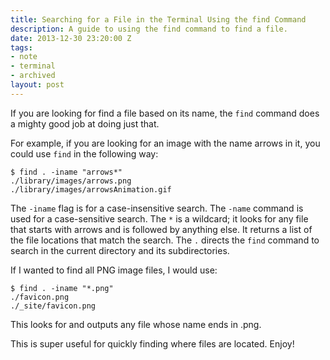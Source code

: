 ```yaml
---
title: Searching for a File in the Terminal Using the find Command
description: A guide to using the find command to find a file.
date: 2013-12-30 23:20:00 Z
tags:
- note
- terminal
- archived
layout: post
---
```


If you are looking for find a file based on its name, the `find` command does a
mighty good job at doing just that.

For example, if you are looking for an image with the name arrows in it, you
could use `find` in the following way:

~~~
$ find . -iname "arrows*"
./library/images/arrows.png
./library/images/arrowsAnimation.gif
~~~

The `-iname` flag is for a case-insensitive search. The `-name` command is used
for a case-sensitive search. The `*` is a wildcard; it looks for any file that
starts with arrows and is followed by anything else. It returns a list of the
file locations that match the search. The `.` directs the `find` command to
search in the current directory and its subdirectories.

If I wanted to find all PNG image files, I would use:

~~~
$ find . -iname "*.png"
./favicon.png
./_site/favicon.png
~~~

This looks for and outputs any file whose name ends in .png.

This is super useful for quickly finding where files are located. Enjoy!
